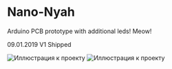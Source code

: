 # Nano-Nyah
Arduino PCB prototype with additional leds! Meow!

09.01.2019
V1 Shipped

![Иллюстрация к проекту](https://pp.userapi.com/c845522/v845522840/170f04/MH6wnIeK0Ko.jpg)
![Иллюстрация к проекту](https://pp.userapi.com/c845522/v845522840/170f0d/8mwt9NZFa84.jpg)
